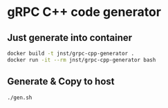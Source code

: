 # gRPC C++ code generator

## Just generate into container

```bash
docker build -t jnst/grpc-cpp-generator .
docker run -it --rm jnst/grpc-cpp-generator bash
```

## Generate & Copy to host

```bash
./gen.sh
```
